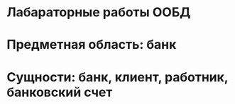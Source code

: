 # Лабараторные работы ООБД
# Предметная область: банк
# Сущности: банк, клиент, работник, банковский счет
